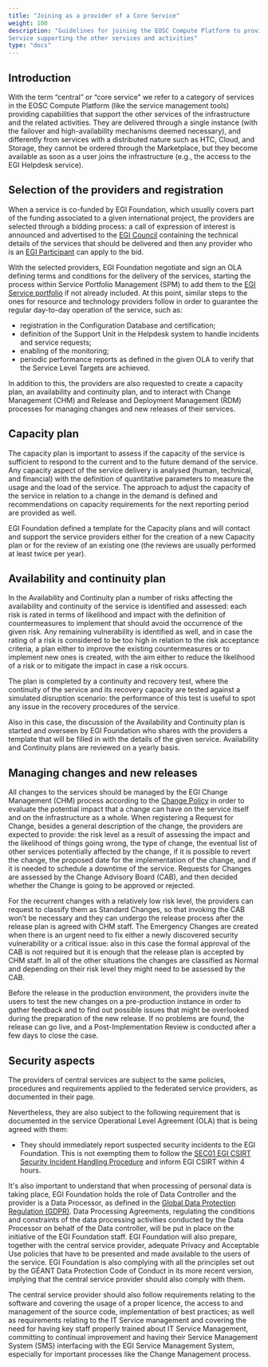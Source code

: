 ```yaml
---
title: "Joining as a provider of a Core Service"
weight: 100
description: "Guidelines for joining the EOSC Compute Platform to provide a Core
Service supporting the other services and activities"
type: "docs"
---
```


## Introduction

With the term “central” or “core service” we refer to a category of services in
the EOSC Compute Platform (like the service management tools) providing
capabilities that support the other services of the infrastructure and the
related activities. They are delivered through a single instance (with the
failover and high-availability mechanisms deemed necessary), and differently
from services with a distributed nature such as HTC, Cloud, and Storage, they
cannot be ordered through the Marketplace, but they become available as soon as
a user joins the infrastructure (e.g., the access to the EGI Helpdesk service).

## Selection of the providers and registration

When a service is co-funded by EGI Foundation, which usually covers part of the
funding associated to a given international project, the providers are selected
through a bidding process: a call of expression of interest is announced and
advertised to the [EGI Council](https://ims.egi.eu/display/EGIG/EGI+Council)
containing the technical details of the services that should be delivered and
then any provider who is an
[EGI Participant](https://ims.egi.eu/display/EGIG/EGI+Participant) can apply to
the bid.

With the selected providers, EGI Foundation negotiate and sign an OLA defining
terms and conditions for the delivery of the services, starting the process
within Service Portfolio Management (SPM) to add them to the
[EGI Service portfolio](https://www.egi.eu/services/) if not already included.
At this point, similar steps to the ones for resource and technology providers
follow in order to guarantee the regular day-to-day operation of the service,
such as:

- registration in the Configuration Database and certification;
- definition of the Support Unit in the Helpdesk system to handle incidents and
  service requests;
- enabling of the monitoring;
- periodic performance reports as defined in the given OLA to verify that the
  Service Level Targets are achieved.

In addition to this, the providers are also requested to create a capacity plan,
an availability and continuity plan, and to interact with Change Management
(CHM) and Release and Deployment Management (RDM) processes for managing changes
and new releases of their services.

## Capacity plan

The capacity plan is important to assess if the capacity of the service is
sufficient to respond to the current and to the future demand of the service.
Any capacity aspect of the service delivery is analysed (human, technical, and
financial) with the definition of quantitative parameters to measure the usage
and the load of the service. The approach to adjust the capacity of the service
in relation to a change in the demand is defined and recommendations on capacity
requirements for the next reporting period are provided as well.

EGI Foundation defined a template for the Capacity plans and will contact and
support the service providers either for the creation of a new Capacity plan or
for the review of an existing one (the reviews are usually performed at least
twice per year).

## Availability and continuity plan

In the Availability and Continuity plan a number of risks affecting the
availability and continuity of the service is identified and assessed: each risk
is rated in terms of likelihood and impact with the definition of
countermeasures to implement that should avoid the occurrence of the given risk.
Any remaining vulnerability is identified as well, and in case the rating of a
risk is considered to be too high in relation to the risk acceptance criteria, a
plan either to improve the existing countermeasures or to implement new ones is
created, with the aim either to reduce the likelihood of a risk or to mitigate
the impact in case a risk occurs.

The plan is completed by a continuity and recovery test, where the continuity of
the service and its recovery capacity are tested against a simulated disruption
scenario: the performance of this test is useful to spot any issue in the
recovery procedures of the service.

Also in this case, the discussion of the Availability and Continuity plan is
started and overseen by EGI Foundation who shares with the providers a template
that will be filled in with the details of the given service. Availability and
Continuity plans are reviewed on a yearly basis.

## Managing changes and new releases

All changes to the services should be managed by the EGI Change Management (CHM)
process according to the
[Change Policy](https://confluence.egi.eu/display/EGIPP/Change+management+policy)
in order to evaluate the potential impact that a change can have on the service
itself and on the infrastructure as a whole. When registering a Request for
Change, besides a general description of the change, the providers are expected
to provide: the risk level as a result of assessing the impact and the
likelihood of things going wrong, the type of change, the eventual list of other
services potentially affected by the change, if it is possible to revert the
change, the proposed date for the implementation of the change, and if it is
needed to schedule a downtime of the service. Requests for Changes are assessed
by the Change Advisory Board (CAB), and then decided whether the Change is going
to be approved or rejected.

For the recurrent changes with a relatively low risk level, the providers can
request to classify them as Standard Changes, so that invoking the CAB won’t be
necessary and they can undergo the release process after the release plan is
agreed with CHM staff. The Emergency Changes are created when there is an urgent
need to fix either a newly discovered security vulnerability or a critical
issue: also in this case the formal approval of the CAB is not required but it
is enough that the release plan is accepted by CHM staff. In all of the other
situations the changes are classified as Normal and depending on their risk
level they might need to be assessed by the CAB.

Before the release in the production environment, the providers invite the users
to test the new changes on a pre-production instance in order to gather feedback
and to find out possible issues that might be overlooked during the preparation
of the new release. If no problems are found, the release can go live, and a
Post-Implementation Review is conducted after a few days to close the case.

## Security aspects

The providers of central services are subject to the same policies, procedures
and requirements applied to the federated service providers, as documented in
their page.

Nevertheless, they are also subject to the following requirement that is
documented in the service Operational Level Agreement (OLA) that is being agreed
with them:

- They should immediately report suspected security incidents to the EGI
  Foundation. This is not exempting them to follow the
  [SEC01 EGI CSIRT Security Incident Handling Procedure](https://go.egi.eu/sec01)
  and inform EGI CSIRT within 4 hours.

It's also important to understand that when processing of personal data is
taking place, EGI Foundation holds the role of Data Controller and the provider
is a Data Processor, as defined in the
[Global Data Protection Regulation (GDPR)](https://gdpr.eu/article-4-definitions/).
Data Processing Agreements, regulating the conditions and constraints of the
data processing activities conducted by the Data Processor on behalf of the Data
controller, will be put in place on the initiative of the EGI Foundation staff.
EGI Foundation will also prepare, together with the central service provider,
adequate Privacy and Acceptable Use policies that have to be presented and made
available to the users of the service. EGI Foundation is also complying with all
the principles set out by the GÉANT Data Protection Code of Conduct in its more
recent version, implying that the central service provider should also comply
with them.

The central service provider should also follow requirements relating to the
software and covering the usage of a proper licence, the access to and
management of the source code, implementation of best practices; as well as
requirements relating to the IT Service management and covering the need for
having key staff properly trained about IT Service Management, committing to
continual improvement and having their Service Management System (SMS)
interfacing with the EGI Service Management System, especially for important
processes like the Change Management process.
